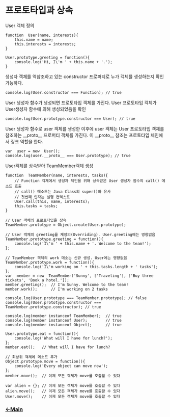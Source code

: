 # 프로토타입과 상속

 User 객체 정의
```
function  User(name, interests){
	this.name = name;
	this.interests = interests;
}

User.prototype.greeting = function(){
	console.log('Hi, I\'m ' + this.name + '.');
}
```

생성자 객체를 역참조하고 있는 constructor 프로퍼티로 누가 객체를 생성하는지 확인 가능하다.
```
console.log(User.constructor === Function); // true
```

User 생성자 함수가 생성되면 프로토타입 객체를 가진다.
User 프로토타입 객체가 User생성자 함수에 의해 생성되었음을 확인
```
console.log(User.prototype.constructor === User); // true
```

User 생성자 함수로 user 객체를 생성한 이후에 user 객체는 User 프로토타입 객체를 참조하는 \_\_proto__ 프로퍼티 객체를 가진다.
 이 \_\_proto__ 참조는 프로토타입 체인에서 링크 역할을 한다.
```
var  user = new  User();
console.log(user.__proto__ === User.prototype); // true
```
User객체를 상속받아 TeamMember객체 생성
```
function  TeamMember(name, interests, tasks){
	// Function 객체에서 생성자 체인을 위해 상속받은 User 생성자 함수의 call() 메소드 호출
	// call() 메소드는 Java Class의 super()와 유사
	// 첫번째 인자는 실행 컨텍스트
	User.call(this, name, interests);
	this.tasks = tasks;
}
  
// User 객체의 프로토타입을 상속
TeamMember.prototype = Object.create(User.prototype);

// User 객체의 greeting를 재정의(Overriding). User.greeting에는 영향없음
TeamMember.prototype.greeting = function(){
	console.log('I\'m ' + this.name + '. Welcome to the team!');
};

// TeamMember 객체의 work 메소는 신규 생성. User에는 영향없음
TeamMember.prototype.work = function(){
	console.log('I\'m working on ' + this.tasks.length + ' tasks');
};
var  member = new  TeamMember('Sunny', ['Traveling'], ['Buy three tickets', 'Book a hotel.']);
member.greeting();  // I'm Sunny. Welcome to the team!
member.work();      // I'm working on 2 tasks

console.log(User.prototype === TeamMember.prototype); // false
console.log(User.prototype.constructor === TeamMember.prototype.constructor); // true

console.log(member instanceof TeamMember);  // true
console.log(member instanceof User);        // true
console.log(member instanceof Object);      // true

User.prototype.eat = function(){
    console.log('What will I have for lunch?');
};
member.eat();   // What will I have for lunch?

// 최상위 객체에 메소드 추가
Object.prototype.move = function(){
    console.log('Every object can move now');
};
member.move();  // 이제 모든 객체가 move를 호출할 수 있다

var alien = {}; // 이제 모든 객체가 move를 호출할 수 있다
alien.move();   // 이제 모든 객체가 move를 호출할 수 있다
User.move();    // 이제 모든 객체가 move를 호출할 수 있다
```

### [<-Main](https://github.com/itjeon/javascript)
